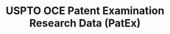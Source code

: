 ---
layout: default
bigquery: https://console.cloud.google.com/bigquery?p=patents-public-data&d=uspto_oce_pair&page=dataset
citation: 'Graham, S. Marco, A., and Miller, A. (2015). “The USPTO Patent Examination
  Research Dataset: A Window on the Process of Patent Examination.”'
contributors: Graham, S. Marco, A., Miller, A.
cost: None
description: The latest version of PatEx (referred to below as the 2020 release) contains
  detailed information on nearly 11.9 million publicly-viewable provisional and non-provisional
  patent applications to the USPTO and over 4.6 million Patent Cooperation Treaty
  (PCT) applications. It is based on data that OCE downloaded from the Patent Examination
  Data System (PEDS) in April, 2021. The PEDS data are sourced from Public PAIR. The
  first time that OCE used PEDS as the basis of PatEx was for the 2019 release. We
  took the PEDS data and organized it into the familiar PatEx data files, which are
  based on the organization of the Public PAIR portal. The data files include information
  on each application’s characteristics, prosecution history, continuation history,
  claims of foreign priority, patent term adjustment history, publication history,
  and correspondence address information.
documentation: 'For the 2019 and later releases, new technical documentation is available
  https://www.uspto.gov/sites/default/files/documents/PatEx-2019-Technical-Doc.pdf


  A document describing the 2014-2017 data sets is available and can be cited as:
  Graham, Stuart J.H. and Marco, Alan C. and Miller, Richard, The USPTO Patent Examination
  Research Dataset: A Window on the Process of Patent Examination (November 30, 2015).
  Available at SSRN: https://ssrn.com/abstract=2702637.'
last_edit: Mon, 04 Apr 2022 19:06:22 GMT
location: https://www.uspto.gov/ip-policy/economic-research/research-datasets/patent-examination-research-dataset-public-pair
maintained_by: EconomicsData@uspto.gov
related_publications: https://ssrn.com/abstract=29956744, https://ssrn.com/abstract=2702637
schema_fields: '[''inventor_name_middle'', ''patent_issue_date'', ''inventor_country_name'',
  ''customer_number'', ''continuation_type'', ''aia_first_to_file'', ''uspc_subclass'',
  ''appl_status_code'', ''patent_number'', ''file_location_date'', ''invention_subject_matter'',
  ''examiner_name_middle'', ''correspondence_region_code'', ''correspondence_postal_code'',
  ''child_filing_date'', ''foreign_parent_date'', ''inventor_address_type'', ''foreign_parent_id'',
  ''wipo_pub_number'', ''correspondence_city'', ''correspondence_name_line_2'', ''wipo_pub_date'',
  ''correspondence_street_line_1'', ''child_application_number'', ''filing_date'',
  ''application_type'', ''inventor_name_first'', ''correspondence_country_code'',
  ''examiner_name_last'', ''inventor_country_code'', ''application_number_pair'',
  ''earliest_pgpub_number'', ''abandon_date'', ''disposal_type'', ''parent_filing_date'',
  ''examiner_art_unit'', ''correspondence_name_line_1'', ''correspondence_country_name'',
  ''status_code'', ''application_number'', ''status_description'', ''sequence_number'',
  ''recorded_date'', ''correspondence_street_line_2'', ''event_description'', ''inventor_rank'',
  ''invention_title'', ''inventor_name_last'', ''examiner_name_first'', ''uspc_class'',
  ''atty_docket_number'', ''earliest_pgpub_date'', ''small_entity_indicator'', ''correspondence_region_name'',
  ''parent_country'', ''parent_application_number'', ''appl_status_date'', ''confirm_number'',
  ''file_location'', ''examiner_id'', ''inventor_region_code'', ''event_code'', ''parent_country_code'']'
shortname: patex
tags:
- patents
- legal
- history
terms_of_use: 'USPTO’s online databases are not designed or intended to be a source
  for bulk downloads of USPTO data when accessed through the website’s interfaces.
  Individuals, companies, IP addresses, or blocks of IP addresses who, in effect,
  deny or decrease service by generating unusually high numbers of database accesses
  (searches, pages, or hits), whether generated manually or in an automated fashion,
  may be denied access to USPTO servers without notice.


  Bulk data products may be separately obtained from the USPTO, either for free or
  at the cost of dissemination. For details, see information on Electronic Bulk Data
  Products: https://www.uspto.gov/learning-and-resources/electronic-bulk-data-products'
title: USPTO OCE Patent Examination Research Data (PatEx)
uuid: 4342caa7-23af-420c-b2f6-6088f133df6a
---